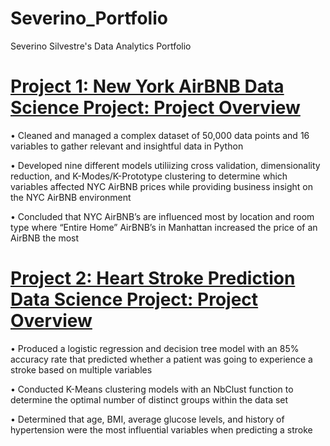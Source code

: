 # Severino_Portfolio
Severino Silvestre's Data Analytics Portfolio

# [Project 1: New York AirBNB Data Science Project: Project Overview](https://github.com/sevesilvestre/NYC_AirBNB_Data)
• Cleaned and managed a complex dataset of 50,000 data points and 16 variables to gather relevant and insightful data in Python

• Developed nine different models utiliizing cross validation, dimensionality reduction, and K-Modes/K-Prototype clustering to determine which variables affected NYC AirBNB prices while providing business insight on the NYC AirBNB environment

• Concluded that NYC AirBNB’s are influenced most by location and room type where “Entire Home” AirBNB’s in Manhattan increased the price of an AirBNB the most

# [Project 2: Heart Stroke Prediction Data Science Project: Project Overview](https://github.com/sevesilvestre/StrokePredictionData)
• Produced a logistic regression and decision tree model with an 85% accuracy rate that predicted whether a patient was going to experience a stroke based on multiple variables

• Conducted K-Means clustering models with an NbClust function to determine the optimal number of distinct groups within the data set

• Determined that age, BMI, average glucose levels, and history of hypertension were the most influential variables when predicting a stroke

